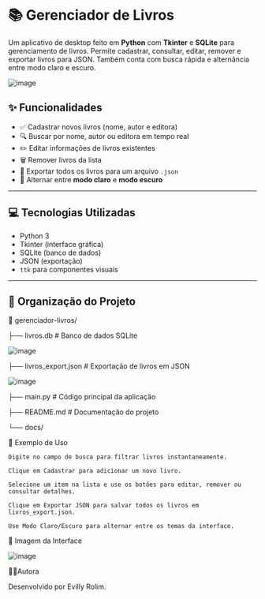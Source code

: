 # 📚 Gerenciador de Livros

Um aplicativo de desktop feito em **Python** com **Tkinter** e **SQLite** para gerenciamento de livros. Permite cadastrar, consultar, editar, remover e exportar livros para JSON. Também conta com busca rápida e alternância entre modo claro e escuro.

![image](https://github.com/user-attachments/assets/623b417f-e1b2-4ee3-a8c3-bc918cacf672)

## ✨ Funcionalidades

- ✅ Cadastrar novos livros (nome, autor e editora)
- 🔍 Buscar por nome, autor ou editora em tempo real
- ✏️ Editar informações de livros existentes
- 🗑️ Remover livros da lista
- 📄 Exportar todos os livros para um arquivo `.json`
- 🌙 Alternar entre **modo claro** e **modo escuro**

---

## 💻 Tecnologias Utilizadas

- Python 3
- Tkinter (interface gráfica)
- SQLite (banco de dados)
- JSON (exportação)
- `ttk` para componentes visuais

---

## 📂 Organização do Projeto
📁 gerenciador-livros/

├── livros.db # Banco de dados SQLite

![image](https://github.com/user-attachments/assets/4abd4179-ed42-49e6-84aa-18e034e7e03b)

├── livros_export.json # Exportação de livros em JSON

![image](https://github.com/user-attachments/assets/e234be29-8db9-43b1-b933-f0d788c32d22)

├── main.py # Código principal da aplicação

├── README.md # Documentação do projeto

└── docs/

📝 Exemplo de Uso

    Digite no campo de busca para filtrar livros instantaneamente.

    Clique em Cadastrar para adicionar um novo livro.

    Selecione um item na lista e use os botões para editar, remover ou consultar detalhes.

    Clique em Exportar JSON para salvar todos os livros em livros_export.json.

    Use Modo Claro/Escuro para alternar entre os temas da interface.

📸 Imagem da Interface

![image](https://github.com/user-attachments/assets/835968cb-41ae-4799-8231-1395388b3b6e)

👩🏻Autora

Desenvolvido por Evilly Rolim.
